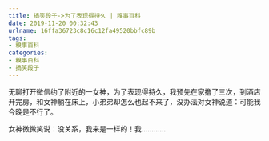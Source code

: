 ```yaml
---
title: 搞笑段子->为了表现得持久 | 糗事百科
date: 2019-11-20 00:32:43
urlname: 16ffa36723c8c16c12fa49520bbfc89b
tags: 
- 糗事百科
categories:
- 糗事百科
- 搞笑段子
---
```

无聊打开微信约了附近的一女神，为了表现得持久，我预先在家撸了三次，到酒店开完房，和女神躺在床上，小弟弟却怎么也起不来了，没办法对女神说道：可能我今晚是不行了。

女神微微笑说：没关系，我来是一样的！我…………


